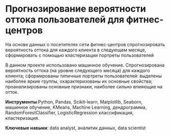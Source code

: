  # Прогнозирование вероятности оттока пользователей для фитнес-центров

На основе данных о посетителях сети фитнес-центров спрогнозировать вероятность оттока для каждого клиента в следующем месяце, сформировать с помощью кластеризации портреты пользователей

В данном проекте использовано машинное обучение. Спрогнозирована вероятность
оттока (на уровне следующего месяца) для каждого клиента; сформированы типичные
портреты пользователей: выделены наиболее яркие группы, охарактеризованы их
основные свойства; проанализированы основные признаки, наиболее сильно влияющие
на отток.

**Инструменты**:Python, Pandas, Scikit-learn, Matplotlib, Seaborn, машинное обучение, KMeans, Machine Learning, дендрограмма, RandomForestClassifier, LogisticRegression классификация, кластеризация.

**Ключевые навыки**: data analyst, аналитик данных, data scientist


```python

```
